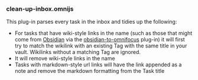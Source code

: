 ### clean-up-inbox.omnijs

This plug-in parses every task in the inbox and tidies up the following:

- For tasks that have wiki-style links in the name (such as those that might come from [Obsidian](https://obsidian.md) via the [obsidian-to-omnifocus](https://github.com/lizard-heart/obsidian-to-omnifocus) plug-in) it will first try to match the wikilink with an existing Tag with the same title in your vault. Wikilinks without a matching Tag are ignored.
- It will remove wiki-style links in the name
- Tasks with markdown-style url links will have the link appended as a note and remove the markdown formatting from the Task title
